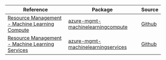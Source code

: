 | Reference | Package | Source |
|---|---|---|
|[Resource Management - Machine Learning Compute](mgmt-machinelearningcompute-readme.md)|[azure-mgmt-machinelearningcompute](https://pypi.org/project/azure-mgmt-machinelearningcompute)|[Github](https://github.com/Azure/azure-sdk-for-python/blob/main/sdk/machinelearning/azure-mgmt-machinelearningcompute)|
|[Resource Management - Machine Learning Services](mgmt-machinelearningservices-readme.md)|[azure-mgmt-machinelearningservices](https://pypi.org/project/azure-mgmt-machinelearningservices)|[Github](https://github.com/Azure/azure-sdk-for-python/blob/main/sdk/machinelearning/azure-mgmt-machinelearningservices)|
